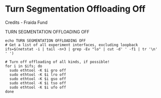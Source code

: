 # Turn Segmentation Offloading Off

Credits - Fraida Fund

TURN SEGMENTATION OFFLOADING OFF

	echo TURN SEGMENTATION OFFLOADING OFF
	# Get a list of all experiment interfaces, excluding loopback
	ifs=$(netstat -i | tail -n+3 | grep -Ev "lo" | cut -d' ' -f1 | tr '\n' ' ')

	# Turn off offloading of all kinds, if possible!
	for i in $ifs; do 
	  sudo ethtool -K $i gro off  
	  sudo ethtool -K $i lro off  
	  sudo ethtool -K $i gso off  
	  sudo ethtool -K $i tso off
	  sudo ethtool -K $i ufo off
	done

